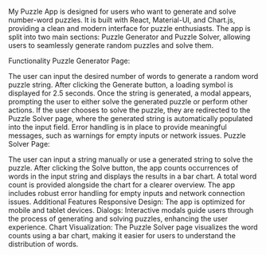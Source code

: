 My Puzzle App is designed for users who want to generate and solve number-word puzzles. It is built with React, Material-UI, and Chart.js, providing a clean and modern interface for puzzle enthusiasts. The app is split into two main sections: Puzzle Generator and Puzzle Solver, allowing users to seamlessly generate random puzzles and solve them.

Functionality
Puzzle Generator Page:

The user can input the desired number of words to generate a random word puzzle string.
After clicking the Generate button, a loading symbol is displayed for 2.5 seconds.
Once the string is generated, a modal appears, prompting the user to either solve the generated puzzle or perform other actions.
If the user chooses to solve the puzzle, they are redirected to the Puzzle Solver page, where the generated string is automatically populated into the input field.
Error handling is in place to provide meaningful messages, such as warnings for empty inputs or network issues.
Puzzle Solver Page:

The user can input a string manually or use a generated string to solve the puzzle.
After clicking the Solve button, the app counts occurrences of words in the input string and displays the results in a bar chart.
A total word count is provided alongside the chart for a clearer overview.
The app includes robust error handling for empty inputs and network connection issues.
Additional Features
Responsive Design: The app is optimized for mobile and tablet devices.
Dialogs: Interactive modals guide users through the process of generating and solving puzzles, enhancing the user experience.
Chart Visualization: The Puzzle Solver page visualizes the word counts using a bar chart, making it easier for users to understand the distribution of words.
